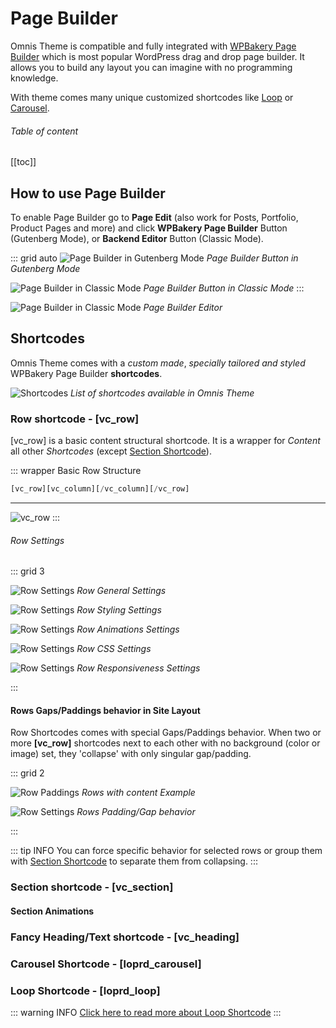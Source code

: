 # Page Builder

Omnis Theme is compatible and fully integrated with [WPBakery Page Builder](/docs/plugins.html#wpbakery-page-builder-64) which is most popular WordPress drag and drop page builder. It allows you to build any layout you can imagine with no programming knowledge.

With theme comes many unique customized shortcodes like [Loop](/docs/loops-creation/) or [Carousel](#carousel-shortcode).

###### Table of content

[[toc]]

## How to use Page Builder

To enable Page Builder go to **Page Edit** (also work for Posts, Portfolio, Product Pages and more) and click **WPBakery Page Builder** Button (Gutenberg Mode), or **Backend Editor** Button (Classic Mode).

::: grid auto
![Page Builder in Gutenberg Mode](/omnis-docs/images/page-builder/page-builder_enable-gutenberg.jpg)
*Page Builder Button in Gutenberg Mode*

![Page Builder in Classic Mode](/omnis-docs/images/page-builder/page-builder_enable-classic.jpg)
*Page Builder Button in Classic Mode*
:::

![Page Builder in Classic Mode](/omnis-docs/images/page-builder/page-builder_editor.jpg)
*Page Builder Editor*

## Shortcodes

Omnis Theme comes with a *custom made*, *specially tailored and styled* WPBakery Page Builder **shortcodes**.

![Shortcodes](/omnis-docs/images/page-builder/shortcodes.jpg)
*List of shortcodes available in Omnis Theme*

### Row shortcode - [vc_row]

[vc_row] is a basic content structural shortcode. It is a wrapper for *Content* all other *Shortcodes* (except [Section Shortcode](#section-shortcode-vc-section)).

::: wrapper Basic Row Structure

``` php
[vc_row][vc_column][/vc_column][/vc_row]
```

---

![vc_row](/omnis-docs/images/page-builder/vc-row.jpg)
:::

###### Row Settings

::: grid 3

![Row Settings](/omnis-docs/images/page-builder/vc-row_settings.jpg)
*Row General Settings*

![Row Settings](/omnis-docs/images/page-builder/vc-row_settings-styling.jpg)
*Row Styling Settings*

![Row Settings](/omnis-docs/images/page-builder/vc-row_settings-animation.jpg)
*Row Animations Settings*

![Row Settings](/omnis-docs/images/page-builder/vc-row_settings-css.jpg)
*Row CSS Settings*

![Row Settings](/omnis-docs/images/page-builder/vc-row_settings-responsive.jpg)
*Row Responsiveness Settings*

:::

#### Rows Gaps/Paddings behavior in Site Layout

Row Shortcodes comes with special Gaps/Paddings behavior. When two or more **[vc_row]** shortcodes next to each other with no background (color or image) set, they 'collapse' with only singular gap/padding.

::: grid 2

![Row Paddings](/omnis-docs/images/page-builder/vc-row_paddings-example.jpg)
*Rows with content Example*

![Row Settings](/omnis-docs/images/page-builder/vc-row_paddings.jpg)
*Rows Padding/Gap behavior*

:::

::: tip INFO
You can force specific behavior for selected rows or group them with [Section Shortcode](#section-shortcode-vc-section) to separate them from collapsing.
:::

### Section shortcode - [vc_section]

#### Section Animations

### Fancy Heading/Text shortcode - [vc_heading]

### Carousel Shortcode - [loprd_carousel]

### Loop Shortcode - [loprd_loop]

::: warning INFO
[Click here to read more about Loop Shortcode](/docs/loop-shortcode/)
:::